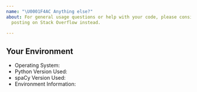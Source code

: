 ```yaml
---
name: "\U0001F4AC Anything else?"
about: For general usage questions or help with your code, please consider
  posting on Stack Overflow instead.

---
```


<!-- Describe your issue here. Please keep in mind that the GitHub issue tracker is mostly intended for reports related to the spaCy code base and source, and for bugs and feature requests. If you're looking for help with your code, consider posting a question on Stack Overflow instead: http://stackoverflow.com/questions/tagged/spacy -->

## Your Environment
<!-- Include details of your environment. If you're using spaCy 1.7+, you can also type `python -m spacy info --markdown` and copy-paste the result here.-->
* Operating System:
* Python Version Used:
* spaCy Version Used:
* Environment Information:
